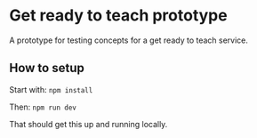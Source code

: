 <h1>Get ready to teach prototype </h1>

A prototype for testing concepts for a get ready to teach service.

<h2>How to setup</h2>

Start with:
<code>npm install</code>

Then:
<code>npm run dev</code>

That should get this up and running locally.


